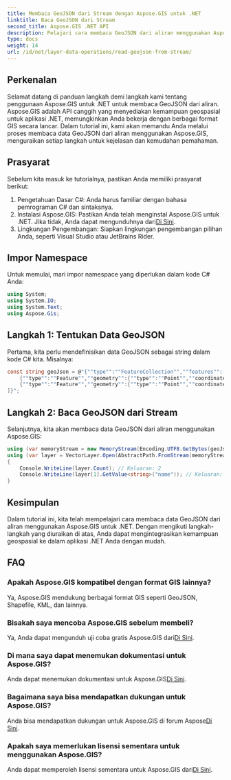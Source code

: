 ```yaml
---
title: Membaca GeoJSON dari Stream dengan Aspose.GIS untuk .NET
linktitle: Baca GeoJSON dari Stream
second_title: Aspose.GIS .NET API
description: Pelajari cara membaca GeoJSON dari aliran menggunakan Aspose.GIS untuk .NET. Ikuti panduan langkah demi langkah kami untuk integrasi geospasial yang lancar ke dalam aplikasi Anda.
type: docs
weight: 14
url: /id/net/layer-data-operations/read-geojson-from-stream/
---
```

## Perkenalan
Selamat datang di panduan langkah demi langkah kami tentang penggunaan Aspose.GIS untuk .NET untuk membaca GeoJSON dari aliran. Aspose.GIS adalah API canggih yang menyediakan kemampuan geospasial untuk aplikasi .NET, memungkinkan Anda bekerja dengan berbagai format GIS secara lancar. Dalam tutorial ini, kami akan memandu Anda melalui proses membaca data GeoJSON dari aliran menggunakan Aspose.GIS, menguraikan setiap langkah untuk kejelasan dan kemudahan pemahaman.
## Prasyarat
Sebelum kita masuk ke tutorialnya, pastikan Anda memiliki prasyarat berikut:
1. Pengetahuan Dasar C#: Anda harus familiar dengan bahasa pemrograman C# dan sintaksnya.
2.  Instalasi Aspose.GIS: Pastikan Anda telah menginstal Aspose.GIS untuk .NET. Jika tidak, Anda dapat mengunduhnya dari[Di Sini](https://releases.aspose.com/gis/net/).
3. Lingkungan Pengembangan: Siapkan lingkungan pengembangan pilihan Anda, seperti Visual Studio atau JetBrains Rider.

## Impor Namespace
Untuk memulai, mari impor namespace yang diperlukan dalam kode C# Anda:
```csharp
using System;
using System.IO;
using System.Text;
using Aspose.Gis;
```

## Langkah 1: Tentukan Data GeoJSON
Pertama, kita perlu mendefinisikan data GeoJSON sebagai string dalam kode C# kita. Misalnya:
```csharp
const string geoJson = @"{""type"":""FeatureCollection"",""features"":[
    {""type"":""Feature"",""geometry"":{""type"":""Point"",""coordinates"":[0, 1]},""properties"":{""name"":""John""}},
    {""type"":""Feature"",""geometry"":{""type"":""Point"",""coordinates"":[2, 3]},""properties"":{""name"":""Mary""}}
]}";
```
## Langkah 2: Baca GeoJSON dari Stream
Selanjutnya, kita akan membaca data GeoJSON dari aliran menggunakan Aspose.GIS:
```csharp
using (var memoryStream = new MemoryStream(Encoding.UTF8.GetBytes(geoJson)))
using (var layer = VectorLayer.Open(AbstractPath.FromStream(memoryStream), Drivers.GeoJson))
{
    Console.WriteLine(layer.Count); // Keluaran: 2
    Console.WriteLine(layer[1].GetValue<string>("name")); // Keluaran: Maria
}
```

## Kesimpulan
Dalam tutorial ini, kita telah mempelajari cara membaca data GeoJSON dari aliran menggunakan Aspose.GIS untuk .NET. Dengan mengikuti langkah-langkah yang diuraikan di atas, Anda dapat mengintegrasikan kemampuan geospasial ke dalam aplikasi .NET Anda dengan mudah.
## FAQ
### Apakah Aspose.GIS kompatibel dengan format GIS lainnya?
Ya, Aspose.GIS mendukung berbagai format GIS seperti GeoJSON, Shapefile, KML, dan lainnya.
### Bisakah saya mencoba Aspose.GIS sebelum membeli?
 Ya, Anda dapat mengunduh uji coba gratis Aspose.GIS dari[Di Sini](https://releases.aspose.com/).
### Di mana saya dapat menemukan dokumentasi untuk Aspose.GIS?
 Anda dapat menemukan dokumentasi untuk Aspose.GIS[Di Sini](https://reference.aspose.com/gis/net/).
### Bagaimana saya bisa mendapatkan dukungan untuk Aspose.GIS?
 Anda bisa mendapatkan dukungan untuk Aspose.GIS di forum Aspose[Di Sini](https://forum.aspose.com/c/gis/33).
### Apakah saya memerlukan lisensi sementara untuk menggunakan Aspose.GIS?
 Anda dapat memperoleh lisensi sementara untuk Aspose.GIS dari[Di Sini](https://purchase.aspose.com/temporary-license/).